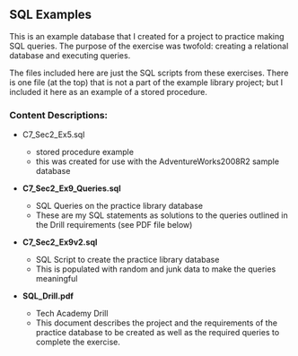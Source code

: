 ## SQL Examples
This is an example database that I created for a project to practice making SQL queries.  The purpose of the exercise was twofold: creating a relational database and executing queries.

The files included here are just the SQL scripts from these exercises.  There is one file (at the top) that is not a part of the example library project; but I included it here as an example of a stored procedure.

### Content Descriptions:
* C7_Sec2_Ex5.sql
    * stored procedure example
    * this was created for use with the AdventureWorks2008R2 sample database

* __C7_Sec2_Ex9_Queries.sql__
    * SQL Queries on the practice library database
    * These are my SQL statements as solutions to the queries outlined in the Drill requirements (see PDF file below)
* __C7_Sec2_Ex9v2.sql__
    * SQL Script to create the practice library database
    * This is populated with random and junk data to make the queries meaningful
* __SQL_Drill.pdf__
    * Tech Academy Drill
    * This document describes the project and the requirements of the practice database to be created as well as the required queries to complete the exercise.
